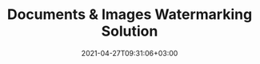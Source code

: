 ---
############################# Static ############################
layout: "product"
date: 2021-04-27T09:31:06+03:00
draft: false

############################# Head ############################
head_title: "Document Watermark Manipulation | Cloud, On-Premise Solution & Online App"
head_description: "Add, edit, replace, remove, rotate text and image watermarks on PDF, Word documents, Excel spreadsheets, presentations, OpenDocument & RTF file formats"

############################# Header ############################
title: "Documents & Images Watermarking Solution"
description: "Flexible documents watermarking solution for professionals to manipulate watermarks within documents in any language or platform."

############################# APIs ###############################
apis:
  enable: true

  api:
    # api loop
    - title: "GroupDocs.Watermark Cloud APIs Include"
      link: "/watermark/family"
      label: "View All Cloud SDKs"
      api_product:
        # api_product loop
        - link: "/watermark/curl/"
          img_alt: "GroupDocs.Watermark Cloud for cURL"
          image: "/sdk/272x272/groupdocs_watermark-for-curl.webp"
          product: "GroupDocs.Watermark"
          platform: "cURL"
          content: "Work with cURL RESTful document watermark API to quickly annotate PDF, Word, Excel, PowerPoint, Visio, images and many other formats in your applications."

        # api_product loop
        - link: "/watermark/net/"
          img_alt: "GroupDocs.Watermark Cloud SDK for .NET"
          image: "/sdk/272x272/groupdocs_watermark-for-net.webp"
          product: "GroupDocs.Watermark"
          platform: "Cloud SDK for .NET"
          content: "Use watermark RESTful API easily with .NET SDK to add text, watermark, area, point and various other watermark types to 40+ popular file formats."

        # api_product loop
        - link: "/watermark/java/"
          img_alt: "GroupDocs.Watermark Cloud SDK for Java"
          image: "/sdk/272x272/groupdocs_watermark-for-java.webp"
          product: "GroupDocs.Watermark"
          platform: "Cloud SDK for Java"
          content: "Add high quality document watermark features to document and image formats with specially designed document watermark SDK for Java."
    
    # api loop
    - title: "GroupDocs.Watermark On Premise APIs Include"
      link: "https://products.groupdocs.com/watermark/"
      label: "View All On Premise APIs"
      api_product:
        # api_product loop
        - link: "https://products.groupdocs.com/watermark/net/"
          img_alt: "GroupDocs.Watermark for .NET"
          image: "/logo/net/groupdocs-watermark.png"
          product: "GroupDocs.Watermark for"
          platform: ".NET"
          content: "Native .NET API to efficiently add, edit or delete annotations from documents and images. Supports working with all popular watermark types."

        # api_product loop
        - link: "https://products.groupdocs.com/watermark/java/"
          img_alt: "GroupDocs.Watermark for Java"
          image: "/logo/java/groupdocs-watermark.png"
          product: "GroupDocs.Watermark for"
          platform: "Java"
          content: "Java file watermark API to comprehensively annotate most common document and image file formats on any operating system with JDK installed."
   
   # api loop
    - title: "GroupDocs.Watermark Cross Platform Apps Include"
      link: "https://products.groupdocs.app/watermark/family"
      label: "View All Cross Platform Apps"
      api_product:
        # api_product loop
        - link: "https://products.groupdocs.app/watermark/total"
          img_alt: "GroupDocs.Watermark Total"
          image: "/logo/app/groupdocs_watermark-app.png"
          product: "GroupDocs.Watermark"
          platform: "Total"
          content: "Free online app to add watermarks to Word, PowerPoint, Excel, PDF and 40+ other file formats."

        # api_product loop
        - link: "https://products.groupdocs.app/watermark/docx"
          img_alt: "GroupDocs.Watermark DOCX"
          image: "/logo/app/groupdocs_words-app.png"
          product: "GroupDocs.Watermark"
          platform: "DOCX"
          content: "Add text-based watermarks to Microsoft Word documents online."

        # api_product loop
        - link: "https://products.groupdocs.app/watermark/pdf"
          img_alt: "GroupDocs.Watermark PDF"
          image: "/logo/app/groupdocs_pdf-app.png"
          product: "GroupDocs.Watermark"
          platform: "PDF"
          content: "Add stamp, text or image watermark to PDF documents using free online app."

    

############################# Back to top ###############################
back_to_top:
  enable: true
---